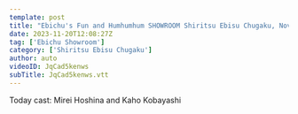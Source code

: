 ```yaml
---
template: post
title: "Ebichu's Fun and Humhumhum SHOWROOM Shiritsu Ebisu Chugaku, November 20, 2023"
date: 2023-11-20T12:08:27Z
tag: ['Ebichu Showroom']
category: ['Shiritsu Ebisu Chugaku']
author: auto 
videoID: JqCad5kenws
subTitle: JqCad5kenws.vtt
---
```

Today cast: Mirei Hoshina and Kaho Kobayashi